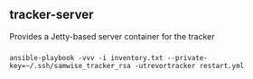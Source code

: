 ## tracker-server

Provides a Jetty-based server container for the tracker

###

    ansible-playbook -vvv -i inventory.txt --private-key=~/.ssh/samwise_tracker_rsa -utrevortracker restart.yml
    